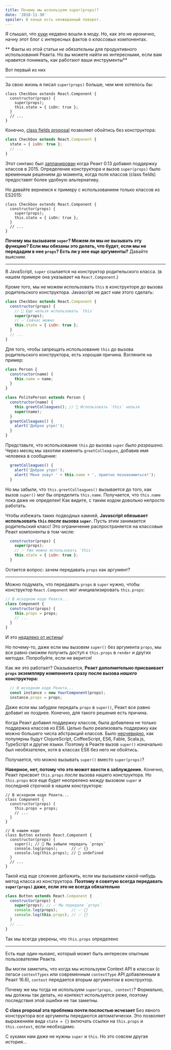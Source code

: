 ```yaml
---
title: Почему мы используем super(props)?
date: '2018-11-30'
spoiler: В конце есть неожиданный поворот.
---
```


Я слышал, что [хуки](https://reactjs.org/docs/hooks-intro.html) недавно вошли в моду.
Но, как это не иронично, начну этот блог с интересных фактов о *классовых* компонентах.

** Факты из этой статьи *не обязательны* для продуктивного использования Реакта. Но вы можете найти их интересными, если вам нравится понимать, как работают ваши инструменты**

Вот первый из них

---

За свою жизнь я писал `super(props)` больше, чем мне хотелось бы: 

```js{3}
class Checkbox extends React.Component {
  constructor(props) {
    super(props);
    this.state = { isOn: true };
  }
  // ...
}
```

Конечно, [class fields proposal](https://github.com/tc39/proposal-class-fields) позволяет обойтись без конструктора:

```js
class Checkbox extends React.Component {
  state = { isOn: true };
  // ...
}
```

Этот синтакс был [запланирован](https://reactjs.org/blog/2015/01/27/react-v0.13.0-beta-1.html#es7-property-initializers) когда Реакт 0.13 добавил поддержку классов в 2015. Определение конструктора и вызов `super(props)` было временным решением до момента, когда поля классов (class fields) предоставят более удобную альтернативу.


Но давайте вернемся к примеру с использованием только классов из ES2015:

```js{3}
class Checkbox extends React.Component {
  constructor(props) {
    super(props);
    this.state = { isOn: true };
  }
  // ...
}
```

**Почему мы вызываем `super`? Можем ли мы *не* вызывать эту функцию? Если мы обязаны это делать, что будет, если мы не передадим в нее `props`? Есть ли у нее еще аргументы?** Давайте выясним.


---

В JavaScript, `super` ссылается на конструктор родительского класса. (в нашем примере она указывает на `React.Component`.)

Кроме того, мы не можем использовать `this` в конструкторе *до* вызова родительского конструктора. Javascript не даст нам этого сделать: 


```js
class Checkbox extends React.Component {
  constructor(props) {
    // 🔴 Еще нельзя использовать `this` 
    super(props);
    // ✅ Сейчас можно
    this.state = { isOn: true };
  }
  // ...
}
```
Для того, чтобы запрещать использование `this` до вызова родительского конструктора, есть хорошая причина. Взгляните на пример:


```js
class Person {
  constructor(name) {
    this.name = name;
  }
}

class PolitePerson extends Person {
  constructor(name) {
    this.greetColleagues(); // 🔴 Использовать `this` нельзя
    super(name);
  }
  greetColleagues() {
    alert('Доброе утро!');
  }
}
```

Представьте, что использование `this` до вызова `super` *было разрешено*. Через месяц мы захотим изменить `greetColleagues`, добавив имя человека в сообщение:


```js
  greetColleagues() {
    alert('Доброе утро!');
    alert('Меня зовут ' + this.name + ', приятно познакомиться!');
  }
```

Но мы забыли, что `this.greetColleagues()` вызывается до того, как вызов `super()` мог бы определить `this.name`. Получается, что `this.name` пока даже не определен! Как видите, с таким кодом довольно непросто работать.

Чтобы избежать таких подводных камней, **Javascript обязывает использовать `this` *после* вызова `super`.** Пусть этим занимается родительский класс! Это ограничение распространяется на классовые Реакт компоненты в том числе:


```js
  constructor(props) {
    super(props);
    // ✅ Уже можно использовать `this`
    this.state = { isOn: true };
  }
```
Остается вопрос: зачем передавать `props` как аргумент?

---

Можно подумать, что передавать `props` в `super` нужно, чтобы конструктор `React.Component` мог инициализировать `this.props`: 


```js
// В исходном коде Реакта...
class Component {
  constructor(props) {
    this.props = props;
    // ...
  }
}
```
И это [недалеко от истины](https://github.com/facebook/react/blob/1d25aa5787d4e19704c049c3cfa985d3b5190e0d/packages/react/src/ReactBaseClasses.js#L22)!

Но почему-то, даже если мы вызовем `super()` без аргумента `props`, мы все равно сможем получить доступ к `this.props` в `render` и других методах. Попробуйте, если не верится!

Как же это работает? Оказывается, **Реакт дополнительно присваивает `props` экземпляру компонента сразу после вызова *нашего* конструктора:**


```js
  // В исходном коде Реакта...
  const instance = new YourComponent(props);
  instance.props = props;
```

Даже если мы забудем передать `props` в `super()`,  Реакт все равно добавит их позднее. Конечно, для такого решения есть причина.

Когда Реакт добавил поддержку классов, была добавлена не только поддержка классов из ES6. Целью было реализовать поддержку как можно большего числа абстракций классов. Было [неочевидно](https://reactjs.org/blog/2015/01/27/react-v0.13.0-beta-1.html#other-languages), как популярны будут ClojureScript, CoffeeScript, ES6, Fable, Scala.js, TypeScript и другие языки. Поэтому в Реакте вызов `super()` изначально был необязателен, хотя в классах ES6 без него не обойтись.

Получается, что можно вызывать `super()` вместо `super(props)`?

**Наверное, нет, потому что это может ввести в заблуждение.** Конечно, Реакт присвоит `this.props` *после* вызова нашего конструктора. Но `this.props` все еще будет неопрелено  *между* вызовом `super` и последней строчкой в нашем конструкторе: 


```js{14}
// В исходном коде Реакта...
class Component {
  constructor(props) {
    this.props = props;
    // ...
  }
}

// В нашем коде
class Button extends React.Component {
  constructor(props) {
    super(); // 😬 Мы забыли передать `props`
    console.log(props);      // ✅ {}
    console.log(this.props); // 😬 undefined 
  }
  // ...
}
```

Такой код еще сложнее дебажить, если мы вызываем какой-нибудь метод класса *из* конструктора. **Поэтому я советую всегда передавать `super(props)` даже, если это не всегда обязательно**


```js
class Button extends React.Component {
  constructor(props) {
    super(props); // ✅ Мы передали `props`
    console.log(props);      // ✅ {}
    console.log(this.props); // ✅ {}
  }
  // ...
}
```
Так мы всегда уверены, что `this.props` определено


-----

Есть еще один ньюанс, который может быть интересен опытным пользователям Реакта.

Вы могли заметить, что когда мы используем Context API в классах (с легаси `contextTypes` или современным `contextType` API добавленным в Реакт 16.6), `context` передается вторым аргументом в конструктор.

Почему же мы тогда не используем `super(props, context)`? Формально, мы должны так делать, но контекст используется реже, поэтому последствия этой ошибки не так заметны. 

**С class proposal эта проблема почти послостью исчезает**
Без явного конструктора все аргументы передаются автоматически. Это позволяет выражениям вида `state = {}` включать ссылки на `this.props` и `this.context`, если необходимо.

С хуками нам даже не нужны `super` и `this`. Но это совсем другая история...
